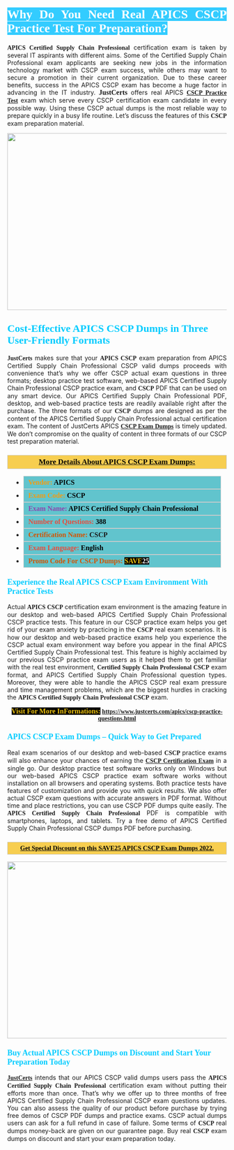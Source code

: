 <h1 style="text-align: justify;"><span style="color:#ffffff;"><span style="font-family:Georgia,serif;"><strong><span style="background-color:#33ccff;">Why Do You Need Real APICS CSCP Practice Test For Preparation?</span></strong></span></span></h1>

<p style="text-align: justify;"><span style="font-family:Georgia,serif;"><strong>APICS Certified Supply Chain Professional</strong></span> certification exam is taken by several IT aspirants with different aims. Some of the Certified Supply Chain Professional exam applicants are seeking new jobs in the information technology market with CSCP exam success, while others may want to secure a promotion in their current organization. Due to these career benefits, success in the APICS CSCP exam has become a huge factor in advancing in the IT industry. <span style="font-family:Georgia,serif;"><strong><span style="font-size:16px;">JustCerts</span></strong></span> offers real APICS <span style="font-size:14px;"><span style="font-family:Georgia,serif;"><strong><a href="https://www.justcerts.com/apics/cscp-practice-questions.html">CSCP Practice Test</a></strong></span></span> exam which serve every CSCP certification exam candidate in every possible way. Using these CSCP actual dumps is the most reliable way to prepare quickly in a busy life routine. Let’s discuss the features of this <span style="font-family:Georgia,serif;"><strong> CSCP</strong></span> exam preparation material.</p>

<p style="text-align: center;"><a href="https://www.justcerts.com/apics/cscp-practice-questions.html"><img alt="" src="https://i.imgur.com/3zmepCe.jpg" style="width: 720px; height: 405px;" /></a></p>

<h2 style="margin-right:0in; margin-left:0in"><span style="color:#00ccff;"><span style="font-family:Georgia,serif;"><strong><span style="font-size:18pt">Cost-Effective APICS CSCP Dumps in Three User-Friendly Formats</span></strong></span></span></h2>

<p style="text-align: justify;"><span style="font-size:14px;"><span style="font-family:Georgia,serif;"><strong>JustCerts</strong></span></span> makes sure that your <span style="font-family:Georgia,serif;"><strong>APICS CSCP</strong></span> exam preparation from APICS Certified Supply Chain Professional CSCP valid dumps proceeds with convenience that’s why we offer CSCP actual exam questions in three formats; desktop practice test software, web-based APICS Certified Supply Chain Professional CSCP practice exam, and <span style="font-family:Georgia,serif;"><strong> CSCP</strong></span> PDF that can be used on any smart device. Our APICS Certified Supply Chain Professional PDF, desktop, and web-based practice tests are readily available right after the purchase. The three formats of our <span style="font-family:Georgia,serif;"><strong>CSCP</strong></span> dumps are designed as per the content of the APICS Certified Supply Chain Professional actual certification exam. The content of JustCerts APICS <a href="https://www.justcerts.com/apics/cscp-practice-questions.html"><span style="font-size:14px;"><span style="font-family:Georgia,serif;"><strong>CSCP Exam Dumps</strong></span></span></a> is timely updated. We don’t compromise on the quality of content in three formats of our CSCP test preparation material. </p>

<h3 style="background: #f7ce50; border: 1px solid rgb(204, 204, 204); padding: 5px 10px; text-align: center;"><span style="font-family:Georgia,serif;"><u><u><span style="color:#000000;"><span style="font-size:11pt"><span style="line-height:normal"><b><span style="font-size:13.0pt"><span cambria="">More Details About APICS CSCP Exam Dumps:</span></span></b></span></span></span></u></u></span></h3>

<ul>
	<li style="margin:0cm 10pt">
	<div style="background:#61c4cd; border: 1px solid rgb(204, 204, 204); padding: 5px 10px; text-align: justify;"><span style="font-family:Georgia,serif;"><span style="font-size:11pt"><span style="line-height:normal"><b><span style="font-size:12.0pt"><span new="" roman="" times=""><span style="color:#f39c12;">Vendor:</span> <span style="color:#000000;">APICS</span></span></span></b></span></span></span></div>
	</li>
	<li style="margin:0cm 10pt">
	<div style="background: #61c4cd; border: 1px solid rgb(204, 204, 204); padding: 5px 10px; text-align: justify;"><span style="font-family:Georgia,serif;"><span style="font-size:11pt"><span style="line-height:normal"><b><span style="font-size:12.0pt"><span new="" roman="" times=""><span style="color:#f39c12;">Exam Code:</span> <span style="color:#000000;">CSCP</span></span></span></b></span></span></span></div>
	</li>
	<li style="margin:0cm 10pt">
	<div style="background: #61c4cd; border: 1px solid rgb(204, 204, 204); padding: 5px 10px; text-align: justify;"><span style="font-family:Georgia,serif;"><span style="font-size:11pt"><span style="line-height:normal"><b><span style="font-size:12.0pt"><span new="" roman="" times=""><span style="color:#8e44ad;">Exam Name:</span> <span style="color:#000000;">APICS Certified Supply Chain Professional</span></span></span></b></span></span></span></div>
	</li>
	<li style="margin:0cm 10pt">
	<div style="background: #61c4cd; border: 1px solid rgb(204, 204, 204); padding: 5px 10px;"><span style="font-family:Georgia,serif;"><span style="font-size:11pt"><span style="line-height:normal"><b><span style="font-size:12.0pt"><span new="" roman="" times=""><span style="color:#e74c3c;">Number of Questions:</span><span style="color:#000000;"><span style="color:#f1c40f;"> </span>388</span></span></span></b></span></span></span></div>
	</li>
	<li style="margin:0cm 10pt">
	<div style="background: #61c4cd; border: 1px solid rgb(204, 204, 204); padding: 5px 10px; text-align: justify;"><span style="font-family:Georgia,serif;"><span style="font-size:11pt"><span style="line-height:normal"><b><span style="font-size:12.0pt"><span new="" roman="" times=""><span style="color:#d35400;">Certification Name:</span> CSCP</span></span></b></span></span></span></div>
	</li>
	<li style="margin:0cm 10pt">
	<div style="background: #61c4cd; border: 1px solid rgb(204, 204, 204); padding: 5px 10px; text-align: justify;"><span style="font-family:Georgia,serif;"><span style="font-size:11pt"><span style="line-height:normal"><b><span style="font-size:12.0pt"><span new="" roman="" times=""><span style="color:#e74c3c;">Exam Language:</span> <span style="color:#000000;">English</span></span></span></b></span></span></span></div>
	</li>
	<li style="margin:0cm 10pt">
	<div style="background: #61c4cd; border: 1px solid rgb(204, 204, 204); padding: 5px 10px;"><span style="font-family:Georgia,serif;"><span style="font-size:11pt"><span style="line-height:normal"><b><span style="font-size:12.0pt"><span new="" roman="" times=""><span style="color:#d35400;">Promo Code For CSCP Dumps:</span><span style="color:#f1c40f;"> <span style="background-color:#000000;">SAVE</span></span><span style="color:#ffffff;"><span style="background-color:#000000;">25</span></span></span></span></b></span></span></span></div>
	</li>
</ul>

<h3 style="margin-right:0in; margin-left:0in"><span style="color:#00ccff;"><span style="font-family:Georgia,serif;"><strong><span style="font-size:13.5pt">Experience the Real APICS CSCP Exam Environment With Practice Tests</span></strong></span></span></h3>

<p style="text-align: justify;">Actual <strong><span style="font-family:Georgia,serif;">APICS CSCP</span></strong> certification exam environment is the amazing feature in our desktop and web-based APICS Certified Supply Chain Professional CSCP practice tests. This feature in our CSCP practice exam helps you get rid of your exam anxiety by practicing in the <span style="font-family:Georgia,serif;"><strong> CSCP</strong></span> real exam scenarios. It is how our desktop and web-based practice exams help you experience the CSCP actual exam environment way before you appear in the final APICS Certified Supply Chain Professional test. This feature is highly acclaimed by our previous CSCP practice exam users as it helped them to get familiar with the real test environment, <span style="font-family:Georgia,serif;"><strong>Certified Supply Chain Professional CSCP</strong></span> exam format, and APICS Certified Supply Chain Professional question types. Moreover, they were able to handle the APICS CSCP real exam pressure and time management problems, which are the biggest hurdles in cracking the <span style="font-family:Georgia,serif;"><strong>APICS Certified Supply Chain Professional CSCP</strong></span> exam. </p>

<p style="text-align: center;"><span style="font-family:Georgia,serif;"><strong><span style="font-size:16px;"><span style="color:#f1c40f;"><span style="background-color:#000000;">Visit For More InFormations:</span></span></span> <a href="https://www.justcerts.com/apics/cscp-practice-questions.html">https://www.justcerts.com/apics/cscp-practice-questions.html</a></strong></span></p>

<h3 style="margin-right:0in; margin-left:0in"><span style="color:#00ccff;"><span style="font-family:Georgia,serif;"><strong><span style="font-size:13.5pt">APICS CSCP Exam Dumps – Quick Way to Get Prepared</span></strong></span></span></h3>

<p style="text-align: justify;">Real exam scenarios of our desktop and web-based <span style="font-family:Georgia,serif;"><strong>CSCP </strong></span> practice exams will also enhance your chances of earning the <a href="https://www.justcerts.com/apics/cscp-certification-exams.html"><span style="font-family:Georgia,serif;"><strong>CSCP Certification Exam</strong></span></a> in a single go. Our desktop practice test software works only on Windows but our web-based APICS CSCP practice exam software works without installation on all browsers and operating systems. Both practice tests have features of customization and provide you with quick results. We also offer actual CSCP exam questions with accurate answers in PDF format. Without time and place restrictions, you can use CSCP PDF dumps quite easily. The <span style="font-family:Georgia,serif;"><strong>APICS Certified Supply Chain Professional</strong></span> PDF is compatible with smartphones, laptops, and tablets. Try a free demo of APICS Certified Supply Chain Professional CSCP dumps PDF before purchasing.</p>

<h3 style="background: rgb(247, 206, 80); border: 1px solid rgb(204, 204, 204); padding: 5px 10px; text-align: center;"><span style="font-family:Georgia,serif;"><u><span style="color:#000000;"><span style="font-size:11pt;"><span style="line-height:normal;"><b><span cambria="">Get Special Discount on this SAVE25 APICS CSCP Exam Dumps 2022.</span></b></span></span></span></u></span></h3>

<p style="text-align: center;"><a href="https://www.justcerts.com/apics/cscp-practice-questions.html"><img alt="" src="https://i.imgur.com/fQyYzMS.jpg" style="width: 720px; height: 405px;" /></a></p>

<h3 style="margin-right:0in; margin-left:0in"><span style="color:#00ccff;"><span style="font-family:Georgia,serif;"><strong><span style="font-size:13.5pt">Buy Actual APICS CSCP Dumps on Discount and Start Your Preparation Today</span></strong></span></span></h3>

<p style="text-align: justify;"><a href="https://www.justcerts.com/"><span style="font-size:14px;"><span style="font-family:Georgia,serif;"><strong>JustCerts</strong></span></span></a> intends that our APICS CSCP valid dumps users pass the <span style="font-family:Georgia,serif;"><strong>APICS Certified Supply Chain Professional</strong></span> certification exam without putting their efforts more than once. That’s why we offer up to three months of free APICS Certified Supply Chain Professional CSCP exam questions updates. You can also assess the quality of our product before purchase by trying free demos of CSCP PDF dumps and practice exams. CSCP actual dumps users can ask for a full refund in case of failure. Some terms of <span style="font-family:Georgia,serif;"><strong>CSCP </strong></span> real dumps money-back are given on our guarantee page. Buy real <span style="font-family:Georgia,serif;"><strong> CSCP</strong></span> exam dumps on discount and start your exam preparation today.</p>
